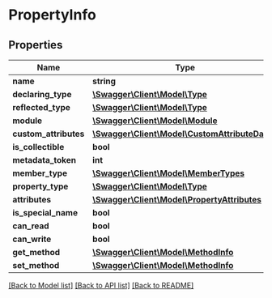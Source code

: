 # PropertyInfo

## Properties
Name | Type | Description | Notes
------------ | ------------- | ------------- | -------------
**name** | **string** |  | [optional] 
**declaring_type** | [**\Swagger\Client\Model\Type**](Type.md) |  | [optional] 
**reflected_type** | [**\Swagger\Client\Model\Type**](Type.md) |  | [optional] 
**module** | [**\Swagger\Client\Model\Module**](Module.md) |  | [optional] 
**custom_attributes** | [**\Swagger\Client\Model\CustomAttributeData[]**](CustomAttributeData.md) |  | [optional] 
**is_collectible** | **bool** |  | [optional] 
**metadata_token** | **int** |  | [optional] 
**member_type** | [**\Swagger\Client\Model\MemberTypes**](MemberTypes.md) |  | [optional] 
**property_type** | [**\Swagger\Client\Model\Type**](Type.md) |  | [optional] 
**attributes** | [**\Swagger\Client\Model\PropertyAttributes**](PropertyAttributes.md) |  | [optional] 
**is_special_name** | **bool** |  | [optional] 
**can_read** | **bool** |  | [optional] 
**can_write** | **bool** |  | [optional] 
**get_method** | [**\Swagger\Client\Model\MethodInfo**](MethodInfo.md) |  | [optional] 
**set_method** | [**\Swagger\Client\Model\MethodInfo**](MethodInfo.md) |  | [optional] 

[[Back to Model list]](../../README.md#documentation-for-models) [[Back to API list]](../../README.md#documentation-for-api-endpoints) [[Back to README]](../../README.md)

